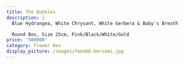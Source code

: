 ```yaml
---
title: The Bubbles
description: |-
  Blue Hydrangea, White Chrysant, White Gerbera & Baby's Breath

  Round Box, Size 25cm, Pink/Black/White/Gold
price: '500000'
category: Flower Box
display_picture: /images/feed66-bersemi.jpg
---
```


